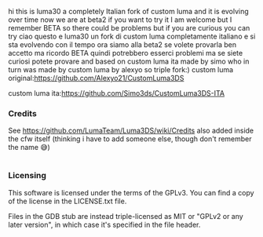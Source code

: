 
hi this is luma30 a completely Italian fork of custom luma and it is evolving over time now we are at beta2 if you want to try it I am welcome but I remember BETA so there could be problems but if you are curious you can try
ciao questo e luma30 un fork di custom luma completamente italiano e si sta evolvendo con il tempo ora siamo alla beta2 se volete provarla ben accetto ma ricordo BETA quindi potrebbero esserci problemi ma se siete curiosi potete provare
and based on custom luma ita made by simo who in turn was made by custom luma by alexyo so triple fork:)
custom luma original:https://github.com/Alexyo21/CustomLuma3DS

custom luma 
ita:https://github.com/Simo3ds/CustomLuma3DS-ITA
### Credits
See https://github.com/LumaTeam/Luma3DS/wiki/Credits
also added inside the cfw itself (thinking i have to add someone else, though don't remember the name 😅)

#
### Licensing
This software is licensed under the terms of the GPLv3. You can find a copy of the license in the LICENSE.txt file.

Files in the GDB stub are instead triple-licensed as MIT or "GPLv2 or any later version", in which case it's specified in the file header.
